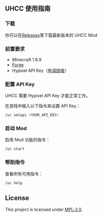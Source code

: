 ## UHCC 使用指南

### 下载
你可以在[Releases](https://github.com/daoheautumn/UHCC/releases)里下载最新版本的 UHCC Mod


### 前置要求
- Minecraft 1.8.9
- [Forge](https://files.minecraftforge.net/net/minecraftforge/forge/index_1.8.9.html)
- Hypixel API Key（[申请链接](https://developer.hypixel.net/dashboard/)）

### 配置 API Key
UHCC 需要 Hypixel API Key 才能正常工作。

在游戏中输入以下指令来设置 API Key：
```bash
/uc setapi <YOUR_API_KEY>
```

### 启动 Mod
启用 Mod 功能的指令：
```bash
/uc start
```

### 帮助指令
查看所有可用指令：
```bash
/uc help
```

##  License  
This project is licensed under [MPL-2.0](https://github.com/daoheautumn/UHCC/blob/main/LICENSE).  
